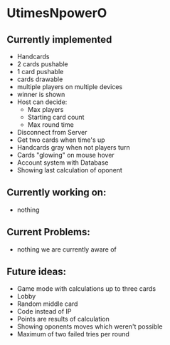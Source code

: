 # UtimesNpowerO

## Currently implemented
- Handcards
- 2 cards pushable
- 1 card pushable
- cards drawable
- multiple players on multiple devices
- winner is shown
- Host can decide:
  - Max players
  - Starting card count
  - Max round time
- Disconnect from Server
- Get two cards when time's up
- Handcards gray when not players turn
- Cards "glowing" on mouse hover
- Account system with Database
- Showing last calculation of oponent

## Currently working on:
- nothing

## Current Problems:
- nothing we are currently aware of

## Future ideas:
- Game mode with calculations up to three cards
- Lobby
- Random middle card
- Code instead of IP
- Points are results of calculation
- Showing oponents moves which weren't possible
- Maximum of two failed tries per round
